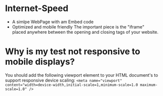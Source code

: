 # Internet-Speed
+ A simlpe WebPage with am Embed code
+ Optimized and mobile friendly
The important piece is the "iframe" placed anywhere between the opening <body> and closing </body> tags of your website.

# Why is my test not responsive to mobile displays?
You should add the following <meta> viewport element to your HTML document's <head> to support responsive device scaling:
  `<meta name="viewport" content="width=device-width,initial-scale=1,minimum-scale=1.0 maximum-scale=1.0" />`
